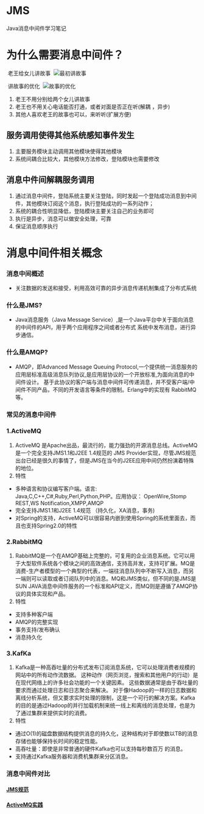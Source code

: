 # JMS
Java消息中间件学习笔记

# 为什么需要消息中间件？
  老王给女儿讲故事
  ![最初讲故事](https://github.com/Letitmiss/JMS/blob/master/img/001.jpg)
  
  讲故事的优化
  ![故事的优化](https://github.com/Letitmiss/JMS/blob/master/img/002.jpg)
1. 老王不用分别给两个女儿讲故事
2. 老王也不用关心电话能否打通，或者对面是否正在听(解耦 ，异步)
3. 其他人喜欢老王的故事也可以，来听听(扩展方便)

## 服务调用使得其他系统感知事件发生

 1. 主要服务模块主动调用其他模块使得其他模块
 2. 系统间耦合比较大，其他模块方法修改，登陆模块也需要修改
 
## 消息中件间解耦服务调用

1. 通过消息中间件，登陆系统主要关注登陆，同时发起一个登陆成功消息到中间件，其他模块订阅这个消息，执行登陆成功的一系列动作；
2. 系统的耦合性明显降低，登陆模块主要关注自己的业务即可
3. 执行是异步，消息可以做安全处理，可靠
4. 保证消息顺序执行

# 消息中间件相关概念 

### 消息中间概述
 
*  关注数据的发送和接受，利用高效可靠的异步消息传递机制集成了分布式系统

### 什么是JMS?
*  Java消息服务（Java Message Service）,是一个Java平台中关于面向消息的中间件的API，用于两个应用程序之间或者分布式
    系统中发布消息，进行异步通信。
    
### 什么是AMQP?
*  AMQP，即Advanced Message Queuing Protocol,一个提供统一消息服务的应用层标准高级消息队列协议,是应用层协议的一个开放标准,为面向消息的中间件设计。    基于此协议的客户端与消息中间件可传递消息，并不受客户端/中间件不同产品，不同的开发语言等条件的限制。Erlang中的实现有 RabbitMQ等。

### 常见的消息中间件

### 1.ActiveMQ
1.  ActiveMQ 是Apache出品，最流行的，能力强劲的开源消息总线。ActiveMQ 是一个完全支持JMS1.1和J2EE 1.4规范的 JMS Provider实现，尽管JMS规范出台已经是很久的事情了，但是JMS在当今的J2EE应用中间仍然扮演着特殊的地位。
2.  特性
*  多种语言和协议编写客户端。语言: Java,C,C++,C#,Ruby,Perl,Python,PHP。应用协议： OpenWire,Stomp REST,WS Notification,XMPP,AMQP
*  完全支持JMS1.1和J2EE 1.4规范 （持久化，XA消息，事务)
*  对Spring的支持，ActiveMQ可以很容易内嵌到使用Spring的系统里面去，而且也支持Spring2.0的特性
### 2.RabbitMQ
1. RabbitMQ是一个在AMQP基础上完整的，可复用的企业消息系统。它可以用于大型软件系统各个模块之间的高效通信，支持高并发，支持可扩展。MQ是消费-生产者模型的一个典型的代表，一端往消息队列中不断写入消息，而另一端则可以读取或者订阅队列中的消息。MQ和JMS类似，但不同的是JMS是SUN JAVA消息中间件服务的一个标准和API定义，而MQ则是遵循了AMQP协议的具体实现和产品。
2. 特性 
*  支持多种客户端
* AMQP的完整实现
* 事务支持/发布确认
* 消息持久化 
### 3.KafKa
1. Kafka是一种高吞吐量的分布式发布订阅消息系统，它可以处理消费者规模的网站中的所有动作流数据。 这种动作（网页浏览，搜索和其他用户的行动）是在现代网络上的许多社会功能的一个关键因素。 这些数据通常是由于吞吐量的要求而通过处理日志和日志聚合来解决。 对于像Hadoop的一样的日志数据和离线分析系统，但又要求实时处理的限制，这是一个可行的解决方案。Kafka的目的是通过Hadoop的并行加载机制来统一线上和离线的消息处理，也是为了通过集群来提供实时的消费。
2. 特性
* 通过O(1)的磁盘数据结构提供消息的持久化，这种结构对于即使数以TB的消息存储也能够保持长时间的稳定性能。
* 高吞吐量：即使是非常普通的硬件Kafka也可以支持每秒数百万 的消息。
* 支持通过Kafka服务器和消费机集群来分区消息。

### 消息中间件对比





#### [JMS规范](https://github.com/Letitmiss/JMS/blob/master/JMS%E8%A7%84%E8%8C%83.md)
#### [ActiveMQ实践](https://github.com/Letitmiss/JMS/blob/master/activemq.md)







    




